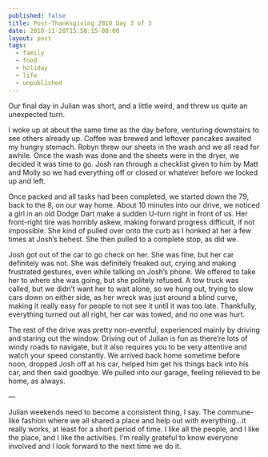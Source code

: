 ```yaml
---
published: false
title: Post-Thanksgiving 2010 Day 3 of 3
date: 2010-11-28T15:58:15-08:00
layout: post
tags:
  - family
  - food
  - holiday
  - life
  - unpublished
---
```

Our final day in Julian was short, and a little weird, and threw us quite an unexpected turn.

<!--more-->

I woke up at about the same time as the day before, venturing downstairs to see others already up. Coffee was brewed and leftover pancakes awaited my hungry stomach. Robyn threw our sheets in the wash and we all read for awhile. Once the wash was done and the sheets were in the dryer, we decided it was time to go. Josh ran through a checklist given to him by Matt and Molly so we had everything off or closed or whatever before we locked up and left.

Once packed and all tasks had been completed, we started down the 79, back to the 8, on our way home. About 10 minutes into our drive, we noticed a girl in an old Dodge Dart make a sudden U-turn right in front of us. Her front-right tire was horribly askew, making forward progress difficult, if not impossible. She kind of pulled over onto the curb as I honked at her a few times at Josh&#8217;s behest. She then pulled to a complete stop, as did we.

Josh got out of the car to go check on her. She was fine, but her car definitely was not. She was definitely freaked out, crying and making frustrated gestures, even while talking on Josh&#8217;s phone. We offered to take her to where she was going, but she politely refused. A tow truck was called, but we didn&#8217;t want her to wait alone, so we hung out, trying to slow cars down on either side, as her wreck was just around a blind curve, making it really easy for people to not see it until it was too late. Thankfully, everything turned out all right, her car was towed, and no one was hurt.

The rest of the drive was pretty non-eventful, experienced mainly by driving and staring out the window. Driving out of Julian is fun as there&#8217;re lots of windy roads to navigate, but it also requires you to be very attentive and watch your speed constantly. We arrived back home sometime before noon, dropped Josh off at his car, helped him get his things back into his car, and then said goodbye. We pulled into our garage, feeling relieved to be home, as always.

&#8212;

Julian weekends need to become a consistent thing, I say. The commune-like fashion where we all shared a place and help out with everything&#8230;it really works, at least for a short period of time. I like all the people, and I like the place, and I like the activities. I&#8217;m really grateful to know everyone involved and I look forward to the next time we do it.
